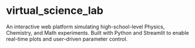 # virtual_science_lab
An interactive web platform simulating high-school-level Physics, Chemistry, and Math experiments. Built with Python and Streamlit to enable real-time plots and user-driven parameter control.
